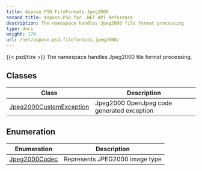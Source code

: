 ```yaml
---
title: Aspose.PSD.FileFormats.Jpeg2000
second_title: Aspose.PSD for .NET API Reference
description: The namespace handles Jpeg2000 file format processing
type: docs
weight: 170
url: /net/aspose.psd.fileformats.jpeg2000/
---
```

{{< psd/tize >}}
The namespace handles Jpeg2000 file format processing.

## Classes

| Class | Description |
| --- | --- |
| [Jpeg2000CustomException](./jpeg2000customexception/) | Jpeg2000 OpenJpeg code generated exception |
## Enumeration

| Enumeration | Description |
| --- | --- |
| [Jpeg2000Codec](./jpeg2000codec/) | Represents JPEG2000 image type |


